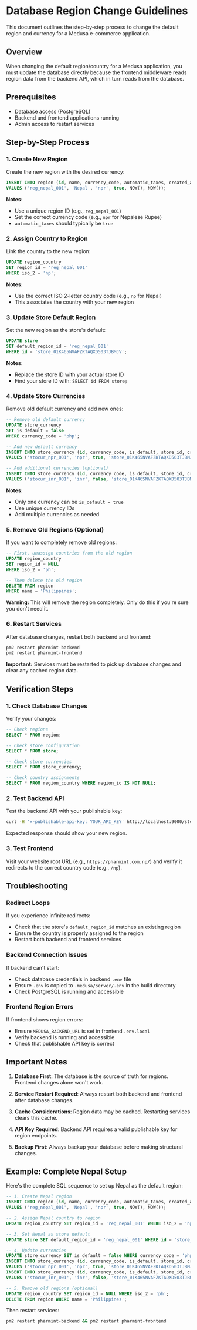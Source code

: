 # Database Region Change Guidelines

This document outlines the step-by-step process to change the default region and currency for a Medusa e-commerce application.

## Overview
When changing the default region/country for a Medusa application, you must update the database directly because the frontend middleware reads region data from the backend API, which in turn reads from the database.

## Prerequisites
- Database access (PostgreSQL)
- Backend and frontend applications running
- Admin access to restart services

## Step-by-Step Process

### 1. Create New Region
Create the new region with the desired currency:

```sql
INSERT INTO region (id, name, currency_code, automatic_taxes, created_at, updated_at)
VALUES ('reg_nepal_001', 'Nepal', 'npr', true, NOW(), NOW());
```

**Notes:**
- Use a unique region ID (e.g., `reg_nepal_001`)
- Set the correct currency code (e.g., `npr` for Nepalese Rupee)
- `automatic_taxes` should typically be `true`

### 2. Assign Country to Region
Link the country to the new region:

```sql
UPDATE region_country
SET region_id = 'reg_nepal_001'
WHERE iso_2 = 'np';
```

**Notes:**
- Use the correct ISO 2-letter country code (e.g., `np` for Nepal)
- This associates the country with your new region

### 3. Update Store Default Region
Set the new region as the store's default:

```sql
UPDATE store
SET default_region_id = 'reg_nepal_001'
WHERE id = 'store_01K465NVAFZKTAQXD503TJBMJV';
```

**Notes:**
- Replace the store ID with your actual store ID
- Find your store ID with: `SELECT id FROM store;`

### 4. Update Store Currencies
Remove old default currency and add new ones:

```sql
-- Remove old default currency
UPDATE store_currency
SET is_default = false
WHERE currency_code = 'php';

-- Add new default currency
INSERT INTO store_currency (id, currency_code, is_default, store_id, created_at, updated_at)
VALUES ('stocur_npr_001', 'npr', true, 'store_01K465NVAFZKTAQXD503TJBMJV', NOW(), NOW());

-- Add additional currencies (optional)
INSERT INTO store_currency (id, currency_code, is_default, store_id, created_at, updated_at)
VALUES ('stocur_inr_001', 'inr', false, 'store_01K465NVAFZKTAQXD503TJBMJV', NOW(), NOW());
```

**Notes:**
- Only one currency can be `is_default = true`
- Use unique currency IDs
- Add multiple currencies as needed

### 5. Remove Old Regions (Optional)
If you want to completely remove old regions:

```sql
-- First, unassign countries from the old region
UPDATE region_country
SET region_id = NULL
WHERE iso_2 = 'ph';

-- Then delete the old region
DELETE FROM region
WHERE name = 'Philippines';
```

**Warning:** This will remove the region completely. Only do this if you're sure you don't need it.

### 6. Restart Services
After database changes, restart both backend and frontend:

```bash
pm2 restart pharmint-backend
pm2 restart pharmint-frontend
```

**Important:** Services must be restarted to pick up database changes and clear any cached region data.

## Verification Steps

### 1. Check Database Changes
Verify your changes:

```sql
-- Check regions
SELECT * FROM region;

-- Check store configuration
SELECT * FROM store;

-- Check store currencies
SELECT * FROM store_currency;

-- Check country assignments
SELECT * FROM region_country WHERE region_id IS NOT NULL;
```

### 2. Test Backend API
Test the backend API with your publishable key:

```bash
curl -H 'x-publishable-api-key: YOUR_API_KEY' http://localhost:9000/store/regions
```

Expected response should show your new region.

### 3. Test Frontend
Visit your website root URL (e.g., `https://pharmint.com.np/`) and verify it redirects to the correct country code (e.g., `/np`).

## Troubleshooting

### Redirect Loops
If you experience infinite redirects:
- Check that the store's `default_region_id` matches an existing region
- Ensure the country is properly assigned to the region
- Restart both backend and frontend services

### Backend Connection Issues
If backend can't start:
- Check database credentials in backend `.env` file
- Ensure `.env` is copied to `.medusa/server/.env` in the build directory
- Check PostgreSQL is running and accessible

### Frontend Region Errors
If frontend shows region errors:
- Ensure `MEDUSA_BACKEND_URL` is set in frontend `.env.local`
- Verify backend is running and accessible
- Check that publishable API key is correct

## Important Notes

1. **Database First**: The database is the source of truth for regions. Frontend changes alone won't work.

2. **Service Restart Required**: Always restart both backend and frontend after database changes.

3. **Cache Considerations**: Region data may be cached. Restarting services clears this cache.

4. **API Key Required**: Backend API requires a valid publishable key for region endpoints.

5. **Backup First**: Always backup your database before making structural changes.

## Example: Complete Nepal Setup

Here's the complete SQL sequence to set up Nepal as the default region:

```sql
-- 1. Create Nepal region
INSERT INTO region (id, name, currency_code, automatic_taxes, created_at, updated_at)
VALUES ('reg_nepal_001', 'Nepal', 'npr', true, NOW(), NOW());

-- 2. Assign Nepal country to region
UPDATE region_country SET region_id = 'reg_nepal_001' WHERE iso_2 = 'np';

-- 3. Set Nepal as store default
UPDATE store SET default_region_id = 'reg_nepal_001' WHERE id = 'store_01K465NVAFZKTAQXD503TJBMJV';

-- 4. Update currencies
UPDATE store_currency SET is_default = false WHERE currency_code = 'php';
INSERT INTO store_currency (id, currency_code, is_default, store_id, created_at, updated_at)
VALUES ('stocur_npr_001', 'npr', true, 'store_01K465NVAFZKTAQXD503TJBMJV', NOW(), NOW());
INSERT INTO store_currency (id, currency_code, is_default, store_id, created_at, updated_at)
VALUES ('stocur_inr_001', 'inr', false, 'store_01K465NVAFZKTAQXD503TJBMJV', NOW(), NOW());

-- 5. Remove old regions (optional)
UPDATE region_country SET region_id = NULL WHERE iso_2 = 'ph';
DELETE FROM region WHERE name = 'Philippines';
```

Then restart services:
```bash
pm2 restart pharmint-backend && pm2 restart pharmint-frontend
```